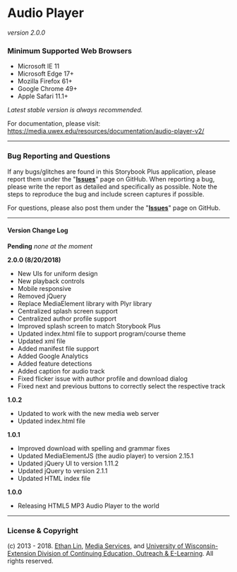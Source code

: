 # Audio Player 
_version 2.0.0_

### Minimum Supported Web Browsers
* Microsoft IE 11
* Microsoft Edge 17+
* Mozilla Firefox 61+
* Google Chrome 49+
* Apple Safari 11.1+

*Latest stable version is always recommended.*

For documentation, please visit: https://media.uwex.edu/resources/documentation/audio-player-v2/

---
### Bug Reporting and Questions
If any bugs/glitches are found in this Storybook Plus application, please report them under the "**[Issues](https://github.com/oel-mediateam/audioplayer/issues)**" page on GitHub. When reporting a bug, please write the report as detailed and specifically as possible. Note the steps to reproduce the bug and include screen captures if possible.

For questions, please also post them under the "**[Issues](https://github.com/oel-mediateam/audioplayer/issues)**" page on GitHub.

---
#### Version Change Log

**Pending**
_none at the moment_

**2.0.0 (8/20/2018)**
* New UIs for uniform design
* New playback controls
* Mobile responsive
* Removed jQuery
* Replace MediaElement library with Plyr library
* Centralized splash screen support
* Centralized author profile support
* Improved splash screen to match Storybook Plus
* Updated index.html file to support program/course theme
* Updated xml file
* Added manifest file support
* Added Google Analytics
* Added feature detections
* Added caption for audio track
* Fixed flicker issue with author profile and download dialog
* Fixed next and previous buttons to correctly select the respective track

**1.0.2**
* Updated to work with the new media web server
* Updated index.html file

**1.0.1**
* Improved download with spelling and grammar fixes
* Updated MediaElementJS (the audio player) to version 2.15.1
* Updated jQuery UI to version 1.11.2
* Updated jQuery to version 2.1.1
* Updated HTML index file

**1.0.0**
* Releasing HTML5 MP3 Audio Player to the world

---
### License & Copyright
(c) 2013 - 2018. [Ethan Lin](http://www.ethanslin.com), [Media Services](https://media.uwex.edu), and [University of Wisconsin-Extension Division of Continuing Education, Outreach & E-Learning](http://ce.uwex.edu/). All rights reserved.